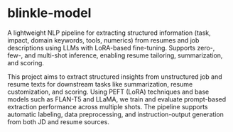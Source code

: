 # blinkle-model
A lightweight NLP pipeline for extracting structured information (task, impact, domain keywords, tools, numerics) from resumes and job descriptions using LLMs with LoRA-based fine-tuning. Supports zero-, few-, and multi-shot inference, enabling resume tailoring, summarization, and scoring.


This project aims to extract structured insights from unstructured job and resume texts for downstream tasks like summarization, resume customization, and scoring.
Using PEFT (LoRA) techniques and base models such as FLAN-T5 and LLaMA, we train and evaluate prompt-based extraction performance across multiple shots.
The pipeline supports automatic labeling, data preprocessing, and instruction-output generation from both JD and resume sources.
